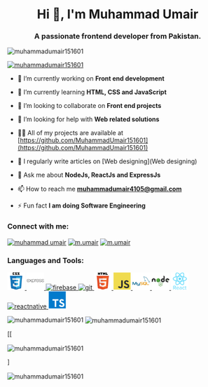 <h1 align="center">Hi 👋, I'm Muhammad Umair</h1>
<h3 align="center">A passionate frontend developer from Pakistan.</h3>

<p align="left"> <img src="https://komarev.com/ghpvc/?username=muhammadumair151601&label=Profile%20views&color=0e75b6&style=flat" alt="muhammadumair151601" /> </p>

<p align="left"> <a href="https://github.com/ryo-ma/github-profile-trophy"><img src="https://github-profile-trophy.vercel.app/?username=muhammadumair151601" alt="muhammadumair151601" /></a> </p>

- 🔭 I’m currently working on **Front end development**

- 🌱 I’m currently learning **HTML, CSS and JavaScript**

- 👯 I’m looking to collaborate on **Front end projects**

- 🤝 I’m looking for help with **Web related solutions**

- 👨‍💻 All of my projects are available at [https://github.com/MuhammadUmair151601](https://github.com/MuhammadUmair151601)

- 📝 I regularly write articles on [Web designing](Web designing)

- 💬 Ask me about **NodeJs, ReactJs and ExpressJs**

- 📫 How to reach me **muhammadumair4105@gmail.com**

- ⚡ Fun fact **I am doing Software Engineering**

<h3 align="left">Connect with me:</h3>
<p align="left">
<a href="https://linkedin.com/in/muhammad umair" target="blank"><img align="center" src="https://raw.githubusercontent.com/rahuldkjain/github-profile-readme-generator/master/src/images/icons/Social/linked-in-alt.svg" alt="muhammad umair" height="30" width="40" /></a>
<a href="https://fb.com/m.umair" target="blank"><img align="center" src="https://raw.githubusercontent.com/rahuldkjain/github-profile-readme-generator/master/src/images/icons/Social/facebook.svg" alt="m.umair" height="30" width="40" /></a>
<a href="https://instagram.com/m.umair" target="blank"><img align="center" src="https://raw.githubusercontent.com/rahuldkjain/github-profile-readme-generator/master/src/images/icons/Social/instagram.svg" alt="m.umair" height="30" width="40" /></a>
</p>

<h3 align="left">Languages and Tools:</h3>
<p align="left"> <a href="https://www.w3schools.com/css/" target="_blank" rel="noreferrer"> <img src="https://raw.githubusercontent.com/devicons/devicon/master/icons/css3/css3-original-wordmark.svg" alt="css3" width="40" height="40"/> </a> <a href="https://expressjs.com" target="_blank" rel="noreferrer"> <img src="https://raw.githubusercontent.com/devicons/devicon/master/icons/express/express-original-wordmark.svg" alt="express" width="40" height="40"/> </a> <a href="https://firebase.google.com/" target="_blank" rel="noreferrer"> <img src="https://www.vectorlogo.zone/logos/firebase/firebase-icon.svg" alt="firebase" width="40" height="40"/> </a> <a href="https://git-scm.com/" target="_blank" rel="noreferrer"> <img src="https://www.vectorlogo.zone/logos/git-scm/git-scm-icon.svg" alt="git" width="40" height="40"/> </a> <a href="https://www.w3.org/html/" target="_blank" rel="noreferrer"> <img src="https://raw.githubusercontent.com/devicons/devicon/master/icons/html5/html5-original-wordmark.svg" alt="html5" width="40" height="40"/> </a> <a href="https://developer.mozilla.org/en-US/docs/Web/JavaScript" target="_blank" rel="noreferrer"> <img src="https://raw.githubusercontent.com/devicons/devicon/master/icons/javascript/javascript-original.svg" alt="javascript" width="40" height="40"/> </a> <a href="https://www.mysql.com/" target="_blank" rel="noreferrer"> <img src="https://raw.githubusercontent.com/devicons/devicon/master/icons/mysql/mysql-original-wordmark.svg" alt="mysql" width="40" height="40"/> </a> <a href="https://nodejs.org" target="_blank" rel="noreferrer"> <img src="https://raw.githubusercontent.com/devicons/devicon/master/icons/nodejs/nodejs-original-wordmark.svg" alt="nodejs" width="40" height="40"/> </a> <a href="https://reactjs.org/" target="_blank" rel="noreferrer"> <img src="https://raw.githubusercontent.com/devicons/devicon/master/icons/react/react-original-wordmark.svg" alt="react" width="40" height="40"/> </a> <a href="https://reactnative.dev/" target="_blank" rel="noreferrer"> <img src="https://reactnative.dev/img/header_logo.svg" alt="reactnative" width="40" height="40"/> </a> <a href="https://www.typescriptlang.org/" target="_blank" rel="noreferrer"> <img src="https://raw.githubusercontent.com/devicons/devicon/master/icons/typescript/typescript-original.svg" alt="typescript" width="40" height="40"/> </a> </p>

<p><img align="left" src="https://github-readme-stats.vercel.app/api/top-langs?username=muhammadumair151601&show_icons=true&locale=en&layout=compact" alt="muhammadumair151601" /></p>

<p>&nbsp;<img align="center" src="https://github-readme-stats.vercel.app/api?username=muhammadumair151601&show_icons=true&locale=en" alt="muhammadumair151601" /></p>

[[<p><img align="center" src="https://github-readme-streak-stats.herokuapp.com/?user=muhammadumair151601&" alt="muhammadumair151601"/></p>]
<p><img align="center" src="https://github-readme-streak-stats.herokuapp.com/?user=muhammadumair151601" alt="muhammadumair151601" /></p>
